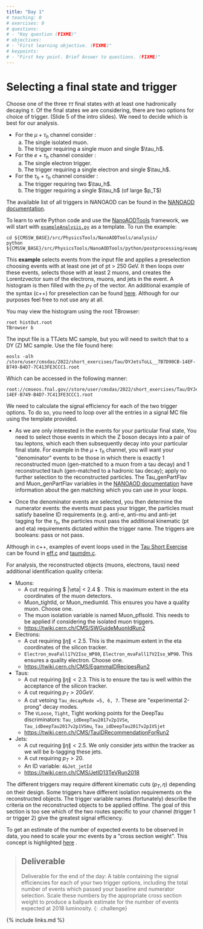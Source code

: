 ```yaml
---
title: "Day 1"
# teaching: 0
# exercises: 0
# questions:
# - "Key question (FIXME)"
# objectives:
# - "First learning objective. (FIXME)"
# keypoints:
# - "First key point. Brief Answer to questions. (FIXME)"
---
```

# Selecting a final state and trigger

Choose one of the three $\tau \tau$ final states with at least one hadronically decaying $\tau$. Of the final states we are considering, there are two options for choice of trigger. (Slide 5 of the intro slides). We need to decide which is best for our analysis.

- For the $\mu+\tau_h$ channel consider :
    <ol type="a">
    <li>The single isolated muon. </li>
    <li>The trigger requiring a single muon and single $\tau_h$.</li>
    </ol>
- For the $e+\tau_h$ channel consider :
    <ol type="a">
    <li>The single electron trigger. </li>
    <li>The trigger requiring a single electron and single $\tau_h$.</li>
    </ol>
- For the $\tau_h+\tau_h$ channel consider :
    <ol type="a">
    <li>The trigger requiring two $\tau_h$. </li>
    <li>The trigger requiring a single $\tau_h$ (of large $p_T$)</li>
    </ol>

The available list of all triggers in NANOAOD can be found in the [NANOAOD documentation](https://cms-nanoaod-integration.web.cern.ch/integration/master-102X/mc102X_doc.html#HLT).

To learn to write Python code and use the [NanoAODTools](https://twiki.cern.ch/twiki/bin/view/CMS/NanoAODTools) framework, we will start with [`exampleAnalysis.py`](https://github.com/fojensen/nanoAOD-tools/blob/cmsdas2022/python/postprocessing/examples/exampleAnalysis.py) as a template. To run the example:

```shell
cd ${CMSSW_BASE}/src/PhysicsTools/NanoAODTools/analysis/
python ${CMSSW_BASE}/src/PhysicsTools/NanoAODTools/python/postprocessing/examples/exampleAnalysis.py
```
This **example** selects events from the input file and applies a preselection choosing events with at least one jet of pt > 250 GeV. It then loops over these events, selects those with at least 2 muons, and creates the Lorentzvector sum of the electrons, muons, and jets in the event. A histogram is then filled with the $p_T$ of the vector. An additional example of the syntax (c++) for preselection can be found [here](https://github.com/fojensen/nanoAOD-tools/blob/cmsdas2022/crab/crab_script.py#L40-L54). Although for our purposes feel free to not use any at all.

You may view the histogram using the root TBrowser:

```
root histOut.root
TBrowser b
```

The input file is a TTJets MC sample, but you will need to switch that to a DY (Z) MC sample. Use the file found here:

```
eosls -alh /store/user/cmsdas/2022/short_exercises/Tau/DYJetsToLL__7B7D90CB-14EF-B749-B4D7-7C413FE3CCC1.root
```

Which can be accessed in the following manner:

```
root://cmseos.fnal.gov//store/user/cmsdas/2022/short_exercises/Tau/DYJetsToLL__7B7D90CB-14EF-B749-B4D7-7C413FE3CCC1.root
```

We need to calculate the signal efficiency for each of the two trigger options. To do so, you need to loop over all the entries in a signal MC file using the template provided.

- As we are only interested in the events for your particular final state, You need to select those events in which the Z boson decays into a pair of tau leptons, which each then subsequently decay into your particular final state. For example in the $\mu+\tau_h$ channel, you will want your "denominator" events to be those in which there is exactly 1 reconstructed muon (gen-matched to a muon from a tau decay) and 1 reconstructed tauh (gen-matched to a hadronic tau decay); apply no further selection to the reconstructed particles. The Tau_genPartFlav and Muon_genPartFlav variables in the [NANOAOD documentation](https://cms-nanoaod-integration.web.cern.ch/integration/master-102X/mc102X_doc.html) have information about the gen matching which you can use in your loops.

- Once the denominator events are selected, you then determine the numerator events: the events must pass your trigger, the particles must satisfy baseline ID requirements (e.g. anti-e, anti-mu and anti-jet tagging for the $\tau_h$, the particles must pass the additional kinematic (pt and eta) requirements dictated within the trigger name. The triggers are booleans: pass or not pass.


Although in c++, examples of event loops used in the [Tau Short Exercise](https://twiki.cern.ch/twiki/bin/view/CMS/SWGuideCMSDataAnalysisSchoolLPC2022TauShortExercise) can be found in [eff.c](https://github.com/fojensen/nanoAOD-tools/blob/cmsdas2022/analysis/eff.c#L61-L87) and [taumdm.c](https://github.com/fojensen/nanoAOD-tools/blob/cmsdas2022/analysis/taumdm.c#L155-L185).

For analysis, the reconstructed objects (muons, electrons, taus) need additional identification quality criteria:

- Muons:
    - A cut requiring $ \|\eta\| < 2.4 $ . This is maximum extent in the eta coordinates of the muon detectors.
    - Muon_tightId, or Muon_mediumId. This ensures you have a quality muon. Choose one.
    - The muon isolation variable is named Muon_pfIsoId. This needs to be applied if considering the isolated muon triggers.
    - <https://twiki.cern.ch/CMS/SWGuideMuonIdRun2>
- Electrons:
    - A cut requiring $\|\eta\|<2.5$. This is the maximum extent in the eta coordinates of the silicon tracker.
    - `Electron_mvaFall17V2Iso_WP80`, `Electron_mvaFall17V2Iso_WP90`. This ensures a quality electron. Choose one.
    - <https://twiki.cern.ch/CMS/EgammaIDRecipesRun2>
- Taus:
    - A cut requiring $\|\eta\|<2.3$. This is to ensure the tau is well within the acceptance of the silicon tracker.
    - A cut requiring $p_T > 20 GeV$.
    - A cut vetoing `Tau_decayMode =5, 6, 7`. These are "experimental 2-prong" decay modes.
    - The `VLoose`, `Tight`, Tight working points for the DeepTau discriminators: `Tau_idDeepTau2017v2p1VSe`, `Tau_idDeepTau2017v2p1VSmu`, `Tau_idDeepTau2017v2p1VSjet`
    - <https://twiki.cern.ch/CMS/TauIDRecommendationForRun2>
- Jets: 
    - A cut requiring $\|\eta\|<2.5$. We only consider jets within the tracker as we will be b-tagging these jets.
    - A cut requiring $p_T>20$.
    - An ID variable: `4&Jet_jetId`
    - <https://twiki.cern.ch/CMS/JetID13TeVRun2018>

The different triggers may require different kinematic cuts ($p_T, \eta$) depending on their design. Some triggers have different isolation requirements on the reconstructed objects. The trigger variable names (fortunately) describe the criteria on the reconstructed objects to be applied offline. The goal of this section is too see which of the two routes specific to your channel (trigger 1 or trigger 2) give the greatest signal efficiency.

To get an estimate of the number of expected events to be observed in data, you need to scale your mc events by a "cross section weight". This concept is highlighted [here](https://twiki.cern.ch/twiki/pub/CMS/SWGuideCMSDataAnalysisSchoolLPC2023ZTauTauXsec/xsexample.pdf) .
<!-- This link is not working -->

> ## Deliverable
> Deliverable for the end of the day: A table containing the signal efficiencies for each of your two trigger options, including the total number of events which passed your baseline and numerator selection. Scale these numbers by the appropriate cross section weight to produce a ballpark estimate for the number of events expected at 2018 luminosity.
{: .challenge}



{% include links.md %}

